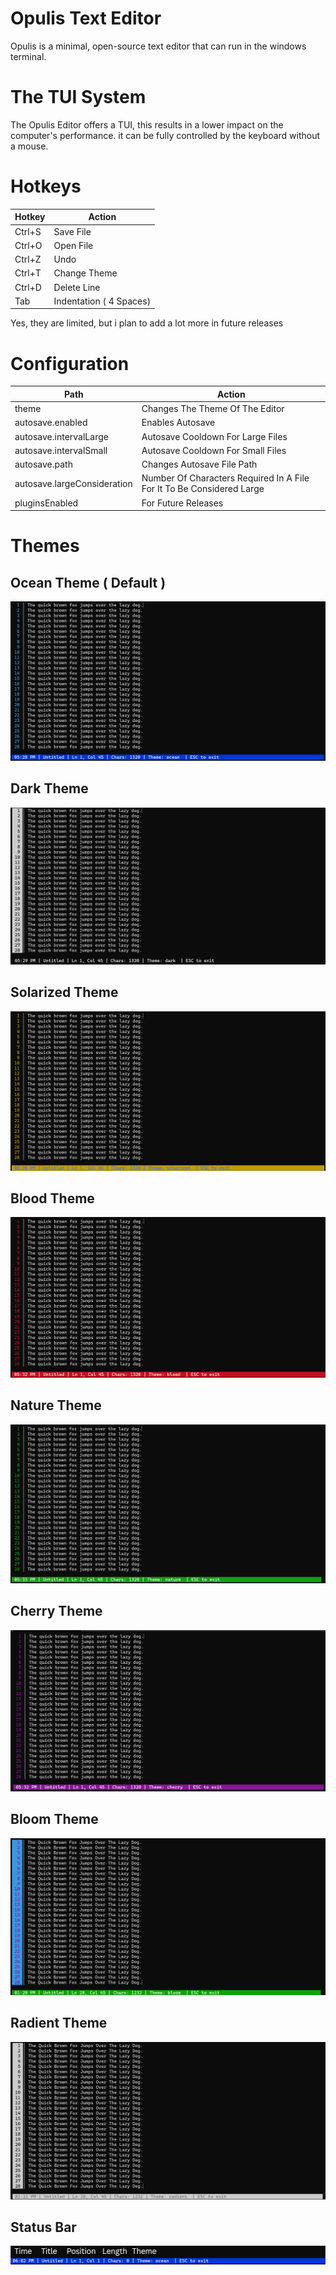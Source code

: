 # Opulis Text Editor
Opulis is a minimal, open-source text editor that can run in the windows terminal.
#
#
#
# The TUI System

The Opulis Editor offers a TUI, this results in a lower impact on the computer's performance. it can be fully controlled by the keyboard without a mouse.

#
# Hotkeys

| Hotkey  | Action |
| ------------- | ------------- |
| Ctrl+S  | Save File  |
| Ctrl+O  | Open File  |
| Ctrl+Z  | Undo |
| Ctrl+T  | Change Theme |
| Ctrl+D | Delete Line |
| Tab | Indentation ( 4 Spaces) |

Yes, they are limited, but i plan to add a lot more in future releases

#
# Configuration
| Path  | Action |
| ------------- | ------------- |
| theme  | Changes The Theme Of The Editor |
| autosave.enabled  | Enables Autosave |
| autosave.intervalLarge  | Autosave Cooldown For Large Files |
| autosave.intervalSmall  | Autosave Cooldown For Small Files |
| autosave.path  | Changes Autosave File Path  |
| autosave.largeConsideration  | Number Of Characters Required In A File For It To Be Considered Large |
| pluginsEnabled  | For Future Releases |

#
#
#
# Themes


## Ocean Theme ( Default )
![theme](/examples/ocean.png "THEMES")


## Dark Theme
![theme](/examples/dark.png "THEMES")


## Solarized Theme
![theme](/examples/solarized.png "THEMES")


## Blood Theme
![theme](/examples/blood.png "THEMES")


## Nature Theme
![theme](/examples/nature.png "THEMES")


## Cherry Theme
![theme](/examples/cherry.png "THEMES")


## Bloom Theme
![theme](/examples/bloom.png "THEMES")

## Radient Theme
![theme](/examples/radient.png "THEMES")


## Status Bar
![theme](/examples/statusbar.png "STATUSBAR")





